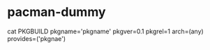 # pacman-dummy

cat PKGBUILD 
pkgname='pkgname'
pkgver=0.1
pkgrel=1
arch=(any)
provides=('pkgnae') 

